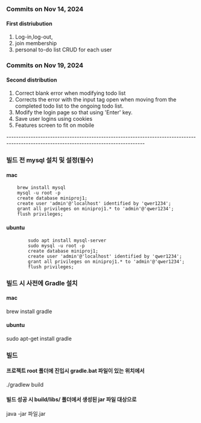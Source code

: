 ### Commits on Nov 14, 2024 
#### First distriubution
1. Log-in,log-out,
2. join membership
3. personal to-do list CRUD for each user


### Commits on Nov 19, 2024
#### Second distribution
1. Correct blank error when modifying todo list
2. Corrects the error with the input tag open when moving from the completed todo list to the ongoing todo list.
3. Modify the login page so that using 'Enter' key.
4. Save user logins using cookies
5. Features screen to fit on mobile


---------------------------------------------------------------------------------------------------------------------------------------<br>
 
### 빌드 전 mysql 설치 및 설정(필수) 
#### mac     
        brew install mysql  
        mysql -u root -p
        create database miniproj1; 
        create user 'admin'@'localhost' identified by 'qwer1234';  
        grant all privileges on miniproj1.* to 'admin'@'qwer1234'; 
        flush privileges;  



#### ubuntu 
            sudo apt install mysql-server   
            sudo mysql -u root -p 
            create database miniproj1;  
            create user 'admin'@'localhost' identified by 'qwer1234'; 
            grant all privileges on miniproj1.* to 'admin'@'qwer1234';
            flush privileges;  

### 빌드 시 사전에 Gradle 설치
#### mac
brew install gradle
#### ubuntu 
sudo apt-get install gradle




### 빌드 
#### 프로젝트 root 폴더에 진입시 gradle.bat 파일이 있는 위치에서
 ./gradlew build

#### 빌드 성공 시 build/libs/ 폴더에서 생성된 jar 파일 대상으로
  java -jar   파일.jar 
